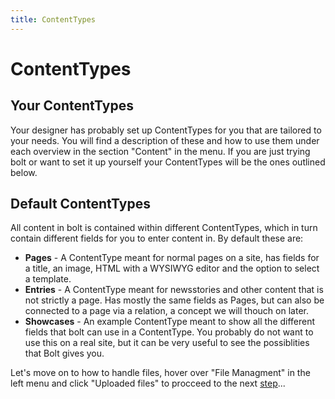 ```yaml
---
title: ContentTypes
---
```

ContentTypes
==================

Your ContentTypes
--------------------

Your designer has probably set up ContentTypes for you that are tailored to
your needs. You will find a description of these and how to use them under each
overview in the section "Content" in the menu. If you are just trying bolt or
want to set it up yourself your ContentTypes will be the ones outlined below.

Default ContentTypes
--------------------
All content in bolt is contained within different ContentTypes, which in turn
contain different fields for you to enter content in. By default these are:

* **Pages** - A ContentType meant for normal pages on a site, has fields for a
  title, an image, HTML with a WYSIWYG editor and the option to select a
  template.
* **Entries** - A ContentType meant for newsstories and other content that is
  not strictly a page. Has mostly the same fields as Pages, but can also be
  connected to a page via a relation, a concept we will thouch on later.
* **Showcases** - An example ContentType meant to show all the different fields
  that bolt can use in a ContentType. You probably do not want to use this on a
  real site, but it can be very useful to see the possiblities that Bolt gives
  you.
  
Let's move on to how to handle files,  hover over "File Managment" in the left
menu and click "Uploaded files" to procceed to the next
[step](uploaded-files)...
